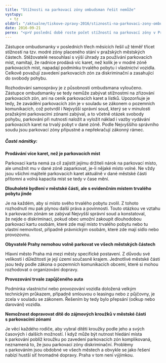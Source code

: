 ```yaml
---
title: "Stížnosti na parkovací zóny ombudsman řešit nemůže"
vystupy:
  - tz
oldUrl: "/aktualne/tiskove-zpravy-2016/stiznosti-na-parkovaci-zony-ombudsman-resit-nemuze"
date: 2016-09-21
perex: "<p>V poslední době roste počet stížností na parkovací zóny v Praze. Jejich zavedení je však v souladu se zákonem a je zcela v pravomoci obcí a měst tímto způsobem parkování na svém území upravit. Veřejný ochránce práv není oprávněn do rozhodování samosprávy zasahovat.</p>"
---
```


<!-- imported from the old website -->

<p>Zástupce ombudsmanky v posledních třech měsících řešil už téměř třicet stížností na tzv. modré zóny placeného stání v pražských městských částech. Stěžovatelé nesouhlasí s výší úhrady za používání parkovacích míst, namítají, že radnice prodává víc karet, než kolik je v modré zóně parkovacích míst, napadají podmínku trvalého pobytu i vlastnictví vozidla. Celkově považují zavedení parkovacích zón za diskriminační a zasahující do svobody pohybu.</p> <p>Rozhodování samosprávy je z působnosti ombudsmana vyloučeno. Zástupce ombudsmanky se tedy nemůže zabývat stížnostmi na zřizování parkovacích zón, ani na ceník parkovacích karet a lístků. Upozorňuje je tedy, že zavádění parkovacích zón je v souladu se zákonem o pozemních komunikacích, což potvrdil i Nejvyšší správní soud, který se v minulosti pražskými parkovacími zónami zabýval, a to včetně otázek svobody pohybu, parkování při nutnosti naložit a vyložit náklad i vazby vydávání parkovacích karet na trvalý pobyt v dané zóně. Podle Nejvyššího správního soudu jsou parkovací zóny přípustné a nepřekračují zákonný rámec. </p> <h5>Časté námitky:</h5> <p><b>Prodávání více karet, než je parkovacích míst</b></p> <p>Parkovací karta nemá za cíl zajistit jejímu držiteli nárok na parkovací místo, ale umožnit mu v dané zóně zaparkovat, je-li nějaké místo volné. Ne vždy jsou všichni majitelé parkovacích karet aktuálně v dané městské části přítomni a volná kapacita míst se tedy v čase mění.</p> <p><b>Dlouholeté bydlení v městské části, ale s evidenčním místem trvalého pobytu jinde</b></p> <p>Je na každém, aby si místo svého trvalého pobytu zvolil. Z tohoto rozhodnutí mu pak plynou další práva a povinnosti. Touto otázkou ve vztahu k parkovacím zónám se zabýval Nejvyšší správní soud a konstatoval, že nejde o diskriminaci, pokud obec umožní zakoupit dlouhodobou parkovací kartu osobám, které zde mají místo trvalého pobytu nebo tu vlastní nemovitost, případně právnickým osobám, které zde mají sídlo nebo provozovnu.</p> <p><b>Obyvatelé Prahy nemohou volně parkovat ve všech městských částech</b></p> <p>Hlavní město Praha má mezi městy specifické postavení. Z důvodu své velikosti i důležitosti je její území současně krajem. Jednotlivé městské části jsou tedy podle zákona o pozemních komunikacích obcemi, které si mohou rozhodovat o organizování dopravy.</p> <p><b>Provozování trvale zapůjčeného auta</b></p> <p>Podmínka vlastnictví nebo provozování vozidla doložená velkým technickým průkazem, případně smlouvou o leasingu nebo z půjčovny, je zcela v souladu se zákonem. Řešením by tedy bylo přepsání (odkup nebo darování) vozidla.</p> <p><b>Nemožnost dopravovat dítě do zájmových kroužků v městské části s parkovacími zónami</b></p> Je věcí každého rodiče, aby vybral dítěti kroužky podle jeho a svých časových i dalších možností. I když může být nutnost hledání místa k parkování poblíž kroužku po zavedení parkovacích zón komplikovaná, neznamená to, že jsou parkovací zóny diskriminační. Problémy s parkováním jsou obdobné ve všech městech a obvykle se jako řešení nabízí hustší síť hromadné dopravy. Praha v tom není výjimkou.
